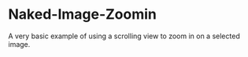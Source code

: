 # Naked-Image-Zoomin
A very basic example of using a scrolling view to zoom in on a selected image.
